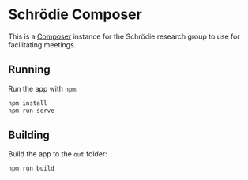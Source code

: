 # Schrödie Composer
This is a [Composer](https://composer.dxos.org) instance for the Schrödie research group to use for facilitating meetings.

## Running

Run the app with `npm`:

```bash
npm install
npm run serve
```

## Building

Build the app to the `out` folder:

```bash
npm run build
```
